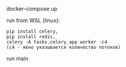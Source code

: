 docker-compose up

run from WSL (linux):

    pip install celery,
    pip install redis,
    celery -A tasks.celery_app worker -c4    
    (c4 - явно указывается количество потоков)

run main